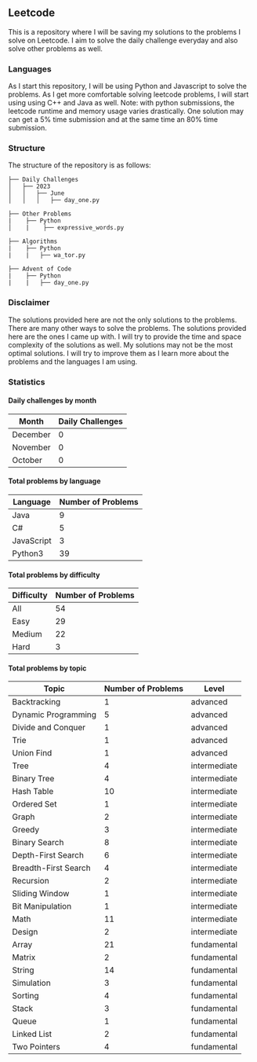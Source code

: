 ## Leetcode
This is a repository where I will be saving my solutions to the problems I solve on Leetcode. 
I aim to solve the daily challenge everyday and also solve other problems as well.

### Languages
As I start this repository, I will be using Python and Javascript to solve the problems. As I get more comfortable solving leetcode problems, I will start using using C++ and Java as well.
Note: with python submissions, the leetcode runtime and memory usage varies drastically. One solution may can get a 5% time submission and at the same time an 80% time submission.

### Structure
The structure of the repository is as follows:
```
├── Daily Challenges
│   ├── 2023
│   │   ├── June
│   │   │   ├── day_one.py

├── Other Problems
|    ├── Python
│    |    ├── expressive_words.py

├── Algorithms
|    ├── Python
|    |   ├── wa_tor.py

├── Advent of Code
|    ├── Python
|    |   ├── day_one.py

```

### Disclaimer
The solutions provided here are not the only solutions to the problems. There are many other ways to solve the problems. The solutions provided here are the ones I came up with. I will try to provide the time and space complexity of the solutions as well.
My solutions may not be the most optimal solutions. I will try to improve them as I learn more about the problems and the languages I am using.

























### Statistics
#### Daily challenges by month
| Month    |   Daily Challenges |
|----------|--------------------|
| December |                  0 |
| November |                  0 |
| October  |                  0 |

#### Total problems by language
| Language   |   Number of Problems |
|------------|----------------------|
| Java       |                    9 |
| C#         |                    5 |
| JavaScript |                    3 |
| Python3    |                   39 |

#### Total problems by difficulty
| Difficulty   |   Number of Problems |
|--------------|----------------------|
| All          |                   54 |
| Easy         |                   29 |
| Medium       |                   22 |
| Hard         |                    3 |

#### Total problems by topic
| Topic                |   Number of Problems | Level        |
|----------------------|----------------------|--------------|
| Backtracking         |                    1 | advanced     |
| Dynamic Programming  |                    5 | advanced     |
| Divide and Conquer   |                    1 | advanced     |
| Trie                 |                    1 | advanced     |
| Union Find           |                    1 | advanced     |
| Tree                 |                    4 | intermediate |
| Binary Tree          |                    4 | intermediate |
| Hash Table           |                   10 | intermediate |
| Ordered Set          |                    1 | intermediate |
| Graph                |                    2 | intermediate |
| Greedy               |                    3 | intermediate |
| Binary Search        |                    8 | intermediate |
| Depth-First Search   |                    6 | intermediate |
| Breadth-First Search |                    4 | intermediate |
| Recursion            |                    2 | intermediate |
| Sliding Window       |                    1 | intermediate |
| Bit Manipulation     |                    1 | intermediate |
| Math                 |                   11 | intermediate |
| Design               |                    2 | intermediate |
| Array                |                   21 | fundamental  |
| Matrix               |                    2 | fundamental  |
| String               |                   14 | fundamental  |
| Simulation           |                    3 | fundamental  |
| Sorting              |                    4 | fundamental  |
| Stack                |                    3 | fundamental  |
| Queue                |                    1 | fundamental  |
| Linked List          |                    2 | fundamental  |
| Two Pointers         |                    4 | fundamental  |